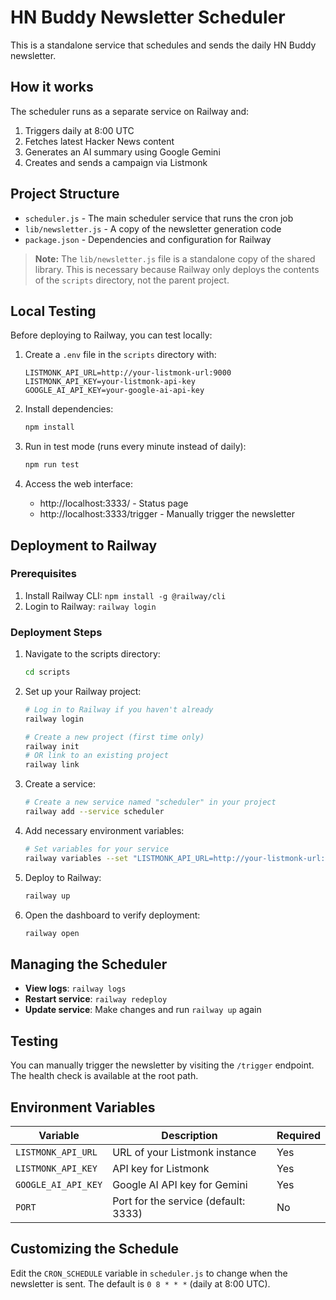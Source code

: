 # HN Buddy Newsletter Scheduler

This is a standalone service that schedules and sends the daily HN Buddy newsletter.

## How it works

The scheduler runs as a separate service on Railway and:

1. Triggers daily at 8:00 UTC
2. Fetches latest Hacker News content
3. Generates an AI summary using Google Gemini
4. Creates and sends a campaign via Listmonk

## Project Structure

- `scheduler.js` - The main scheduler service that runs the cron job
- `lib/newsletter.js` - A copy of the newsletter generation code 
- `package.json` - Dependencies and configuration for Railway

> **Note:** The `lib/newsletter.js` file is a standalone copy of the shared library. This is necessary because Railway only deploys the contents of the `scripts` directory, not the parent project.

## Local Testing

Before deploying to Railway, you can test locally:

1. Create a `.env` file in the `scripts` directory with:
   ```
   LISTMONK_API_URL=http://your-listmonk-url:9000
   LISTMONK_API_KEY=your-listmonk-api-key
   GOOGLE_AI_API_KEY=your-google-ai-api-key
   ```

2. Install dependencies:
   ```bash
   npm install
   ```

3. Run in test mode (runs every minute instead of daily):
   ```bash
   npm run test
   ```

4. Access the web interface:
   - http://localhost:3333/ - Status page
   - http://localhost:3333/trigger - Manually trigger the newsletter

## Deployment to Railway

### Prerequisites

1. Install Railway CLI: `npm install -g @railway/cli`
2. Login to Railway: `railway login`

### Deployment Steps

1. Navigate to the scripts directory:
   ```bash
   cd scripts
   ```

2. Set up your Railway project:
   ```bash
   # Log in to Railway if you haven't already
   railway login

   # Create a new project (first time only)
   railway init
   # OR link to an existing project
   railway link
   ```

3. Create a service:
   ```bash
   # Create a new service named "scheduler" in your project
   railway add --service scheduler
   ```

4. Add necessary environment variables:
   ```bash
   # Set variables for your service
   railway variables --set "LISTMONK_API_URL=http://your-listmonk-url:9000" --set "LISTMONK_API_KEY=your-listmonk-api-key" --set "GOOGLE_AI_API_KEY=your-google-ai-api-key"
   ```

5. Deploy to Railway:
   ```bash
   railway up
   ```

6. Open the dashboard to verify deployment:
   ```bash
   railway open
   ```

## Managing the Scheduler

- **View logs**: `railway logs`
- **Restart service**: `railway redeploy`
- **Update service**: Make changes and run `railway up` again

## Testing

You can manually trigger the newsletter by visiting the `/trigger` endpoint. The health check is available at the root path.

## Environment Variables

| Variable | Description | Required |
|----------|-------------|----------|
| `LISTMONK_API_URL` | URL of your Listmonk instance | Yes |
| `LISTMONK_API_KEY` | API key for Listmonk | Yes |
| `GOOGLE_AI_API_KEY` | Google AI API key for Gemini | Yes |
| `PORT` | Port for the service (default: 3333) | No |

## Customizing the Schedule

Edit the `CRON_SCHEDULE` variable in `scheduler.js` to change when the newsletter is sent. The default is `0 8 * * *` (daily at 8:00 UTC). 